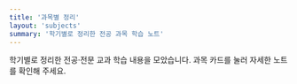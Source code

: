 ```yaml
---
title: '과목별 정리'
layout: 'subjects'
summary: '학기별로 정리한 전공 과목 학습 노트'
---
```


학기별로 정리한 전공·전문 교과 학습 내용을 모았습니다.
과목 카드를 눌러 자세한 노트를 확인해 주세요.
